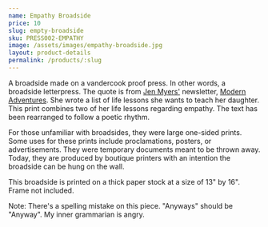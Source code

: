 ```yaml
---
name: Empathy Broadside
price: 10
slug: empty-broadside
sku: PRESS002-EMPATHY
image: /assets/images/empathy-broadside.jpg
layout: product-details
permalink: /products/:slug
---
```


A broadside made on a vandercook proof press.
In other words, a broadside letterpress.
The quote is from [Jen Myers'](http://jenmyers.net/) newsletter, [Modern Adventures](http://tinyletter.com/jenmyers).
She wrote a list of life lessons she wants to teach her daughter.
This print combines two of her life lessons regarding empathy.
The text has been rearranged to follow a poetic rhythm.

For those unfamiliar with broadsides, they were large one-sided prints.
Some uses for these prints include proclamations, posters, or advertisements.
They were temporary documents meant to be thrown away.
Today, they are produced by boutique printers with an intention the broadside can be hung on the wall.

This broadside is printed on a thick paper stock at a size of 13" by 16".
Frame not included.

Note: There's a spelling mistake on this piece. "Anyways" should be "Anyway".
My inner grammarian is angry.
